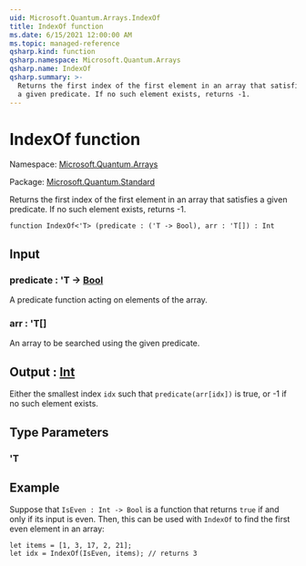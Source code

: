 ```yaml
---
uid: Microsoft.Quantum.Arrays.IndexOf
title: IndexOf function
ms.date: 6/15/2021 12:00:00 AM
ms.topic: managed-reference
qsharp.kind: function
qsharp.namespace: Microsoft.Quantum.Arrays
qsharp.name: IndexOf
qsharp.summary: >-
  Returns the first index of the first element in an array that satisfies
  a given predicate. If no such element exists, returns -1.
---
```


# IndexOf function

Namespace: [Microsoft.Quantum.Arrays](xref:Microsoft.Quantum.Arrays)

Package: [Microsoft.Quantum.Standard](https://nuget.org/packages/Microsoft.Quantum.Standard)


Returns the first index of the first element in an array that satisfiesa given predicate. If no such element exists, returns -1.

```qsharp
function IndexOf<'T> (predicate : ('T -> Bool), arr : 'T[]) : Int
```


## Input

### predicate : 'T -> [Bool](xref:microsoft.quantum.qsharp.valueliterals#bool-literals)

A predicate function acting on elements of the array.


### arr : 'T[]

An array to be searched using the given predicate.



## Output : [Int](xref:microsoft.quantum.qsharp.valueliterals#int-literals)

Either the smallest index `idx` such that `predicate(arr[idx])` is true,or -1 if no such element exists.

## Type Parameters

### 'T



## Example

Suppose that `IsEven : Int -> Bool` is a function that returns `true`if and only if its input is even. Then, this can be used with `IndexOf`to find the first even element in an array:```qsharplet items = [1, 3, 17, 2, 21];let idx = IndexOf(IsEven, items); // returns 3```